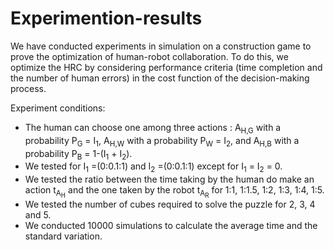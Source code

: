 # Experimention-results
We have conducted experiments in simulation on a construction game to prove the optimization of human-robot collaboration. To do this, we optimize the HRC by considering performance criteria (time completion and the number of human errors) in the cost function of the decision-making process. 

Experiment conditions:
- The human can choose one among three actions : A<sub>H,G</sub> with a probability P<sub>G</sub> = I<sub>1</sub>, A<sub>H,W</sub> with a probability P<sub>W</sub> = I<sub>2</sub>, and  A<sub>H,B</sub> with a probability P<sub>B</sub> = 1-(I<sub>1</sub> + I<sub>2</sub>).
- We tested for I<sub>1</sub> =(0:0.1:1) and I<sub>2</sub> =(0:0.1:1) except for I<sub>1</sub> = I<sub>2</sub> = 0.
- We tested the ratio between the time taking by the human do make an action t<sub>A<sub>H</sub></sub> and the one taken by the robot t<sub>A<sub>R</sub></sub> for 1:1, 1:1.5, 1:2, 1:3, 1:4, 1:5.
- We tested the number of cubes required to solve the puzzle for 2, 3, 4 and 5.
- We conducted 10000 simulations to calculate the average time and the standard variation. 
